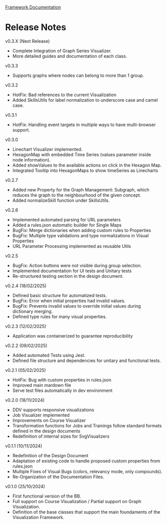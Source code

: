 [Framework Documentation](../README.md)

# Release Notes

v0.3.X (Next Release)
* Complete Integration of Graph Series Visualizer.
* More detailed guides and documentation of each class.

v0.3.3
* Supports graphs where nodes can belong to more than 1 group.

v0.3.2
* HotFix: Bad references to the current Visualization
* Added SkillsUtils for label normalization to underscore case and camel case.

v0.3.1
* HotFix: Handling event targets in multiple ways to have multi-browser support.

v0.3.0
* Linechart Visualizer implemented.
* HexagonMap with embedded Time Series (values parameter inside node information).
* Added showValues to the available actions on click in the Hexagon Map.
* Integrated Tooltip into HexagonMaps to show timeSeries as Linecharts

v0.2.7
* Added new Property for the Graph Management: Subgraph, which reduces the graph to the neighbourhood of the given concept.
* Added normalizeSkill function under SkillsUtils.

v0.2.6
* Implemented automated parsing for URL parameters
* Added a rules.json automatic builder for Single Maps
* BugFix: Merge dictionaries when adding custom rules to Properties
* BugFix: Multiple type validations and type normalizations in Visual Properties
* URL Parameter Processing implemented as reusable Utils

v0.2.5
* BugFix: Action buttons were not visible during group selection.
* Implemented documentation for UI tests and Unitary tests
* Re-structured testing section in the design document.

v0.2.4 (18/02/2025)
* Defined basic structure for automatized tests.
* BugFix: Error when initial properties had invalid values.
* BugFix: Prevents invalid values to override initial values during dictionary merging.
* Defined type rules for many visual properties.

v0.2.3 (12/02/2025)
* Application was containerized to guarantee reproducibility

v0.2.2 (09/02/2025)
* Added automated Tests using Jest.
* Defined file structure and dependencies for unitary and functional tests.

v0.2.1 (05/02/2025)
* HotFix: Bug with custom properties in rules.json
* Improved main mardown file
* Serve test files automatically in dev environment

v0.2.0 (18/11/2024)
* DDV supports responsive visualizations
* Job Visualizer implemented
* Improvements on Course Visualizer
* Transformation functions for Jobs and Trainings follow standard formats defined in the design documents
* Redefinition of internal sizes for SvgVisualizers

v0.1.1 (10/11/2024)
* Redefinition of the Design Document
* Adaptation of existing code to handle proposed custom properties from rules.json
* Multiple Fixes of Visual Bugs (colors, relevancy mode, only compounds).
* Re-Organization of the Documentation Files.

v0.1.0 (25/10/2024)
* First functional version of the BB.
* Full support on Course Visualization / Partial support on Graph Visualization.
* Definition of the base classes that support the main foundaments of the Visualization Framework.
